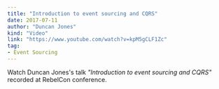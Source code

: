 ```yaml
---
title: "Introduction to event sourcing and CQRS"
date: 2017-07-11
author: "Duncan Jones"
kind: "Video"
link: "https://www.youtube.com/watch?v=kpM5gCLF1Zc"
tag:
- Event Sourcing
---
```


Watch Duncan Jones's talk _"Introduction to event sourcing and CQRS"_ recorded at RebelCon conference.

<!-- more -->

<YouTube id="kpM5gCLF1Zc"></YouTube>
